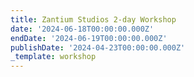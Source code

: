```yaml
---
title: Zantium Studios 2-day Workshop
date: '2024-06-18T00:00:00.000Z'
endDate: '2024-06-19T00:00:00.000Z'
publishDate: '2024-04-23T00:00:00.000Z'
_template: workshop
---
```



